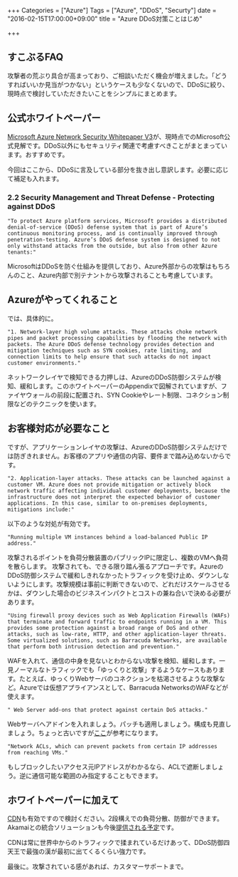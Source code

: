 +++
Categories = ["Azure"]
Tags = ["Azure", "DDoS", "Securty"]
date = "2016-02-15T17:00:00+09:00"
title = "Azure DDoS対策ことはじめ"

+++

## すこぶるFAQ
攻撃者の荒ぶり具合が高まっており、ご相談いただく機会が増えました。「どうすればいいか見当がつかない」というケースも少なくないので、DDoSに絞り、現時点で検討していただきたいことをシンプルにまとめます。

## 公式ホワイトペーパー
[Microsoft Azure Network Security Whitepaper V3](http://download.microsoft.com/download/C/A/3/CA3FC5C0-ECE0-4F87-BF4B-D74064A00846/AzureNetworkSecurity_v3_Feb2015.pdf)が、現時点でのMicrosoft公式見解です。DDoS以外にもセキュリティ関連で考慮すべきことがまとまっています。おすすめです。

今回はここから、DDoSに言及している部分を抜き出し意訳します。必要に応じて補足も入れます。

### 2.2 Security Management and Threat Defense - Protecting against DDoS

    "To protect Azure platform services, Microsoft provides a distributed denial-of-service (DDoS) defense system that is part of Azure’s continuous monitoring process, and is continually improved through penetration-testing. Azure’s DDoS defense system is designed to not only withstand attacks from the outside, but also from other Azure tenants:"
    
MicrosoftはDDoSを防ぐ仕組みを提供しており、Azure外部からの攻撃はもちろんのこと、Azure内部で別テナントから攻撃されることも考慮しています。

## Azureがやってくれること
では、具体的に。

    "1. Network-layer high volume attacks. These attacks choke network pipes and packet processing capabilities by flooding the network with packets. The Azure DDoS defense technology provides detection and mitigation techniques such as SYN cookies, rate limiting, and connection limits to help ensure that such attacks do not impact customer environments."

ネットワークレイヤで検知できる力押しは、AzureのDDoS防御システムが検知、緩和します。このホワイトペーパーのAppendixで図解されていますが、ファイヤウォールの前段に配置され、SYN Cookieやレート制限、コネクション制限などのテクニックを使います。

## お客様対応が必要なこと

ですが、アプリケーションレイヤの攻撃は、AzureのDDoS防御システムだけでは防ぎきれません。お客様のアプリや通信の内容、要件まで踏み込めないからです。

    "2. Application-layer attacks. These attacks can be launched against a customer VM. Azure does not provide mitigation or actively block network traffic affecting individual customer deployments, because the infrastructure does not interpret the expected behavior of customer applications. In this case, similar to on-premises deployments, mitigations include:"
 
 以下のような対処が有効です。
    
    "Running multiple VM instances behind a load-balanced Public IP address."
 
攻撃されるポイントを負荷分散装置のパブリックIPに限定し、複数のVMへ負荷を散らします。 攻撃されても、できる限り踏ん張るアプローチです。AzureのDDoS防御システムで緩和しきれなかったトラフィックを受け止め、ダウンしないようにします。攻撃規模は事前に判断できないので、どれだけスケールさせるかは、ダウンした場合のビジネスインパクトとコストの兼ね合いで決める必要があります。
    
    "Using firewall proxy devices such as Web Application Firewalls (WAFs) that terminate and forward traffic to endpoints running in a VM. This provides some protection against a broad range of DoS and other attacks, such as low-rate, HTTP, and other application-layer threats. Some virtualized solutions, such as Barracuda Networks, are available that perform both intrusion detection and prevention."

WAFを入れて、通信の中身を見ないとわからない攻撃を検知、緩和します。一見ノーマルなトラフィックでも「ゆっくりと攻撃」するようなケースもあります。たとえば、ゆっくりWebサーバのコネクションを枯渇させるような攻撃など。Azureでは仮想アプライアンスとして、Barracuda NetworksのWAFなどが使えます。

    " Web Server add-ons that protect against certain DoS attacks."

Webサーバへアドインを入れましょう。パッチも適用しましょう。構成も見直しましょう。ちょっと古いですが[ここ](http://blogs.msdn.com/b/friis/archive/2014/12/30/security-guidelines-to-detect-and-prevent-dos-attacks-targeting-iis-azure-web-role-paas.aspx)が参考になります。
    
    "Network ACLs, which can prevent packets from certain IP addresses from reaching VMs."
    
もしブロックしたいアクセス元IPアドレスがわかるなら、ACLで遮断しましょう。逆に通信可能な範囲のみ指定することもできます。

## ホワイトペーパーに加えて
[CDN](https://azure.microsoft.com/ja-jp/services/cdn/)も有効ですので検討ください。2段構えでの負荷分散、防御ができます。Akamaiとの統合ソリューションも今後[提供される予定](https://azure.microsoft.com/ja-jp/blog/microsoft-and-akamai-bring-cdn-to-azure-customers/)です。

CDNは常に世界中からのトラフィックで揉まれているだけあって、DDoS防御四天王で最強の漢が最初に出てくるくらい強力です。


最後に。攻撃されている感があれば、カスタマーサポートまで。
